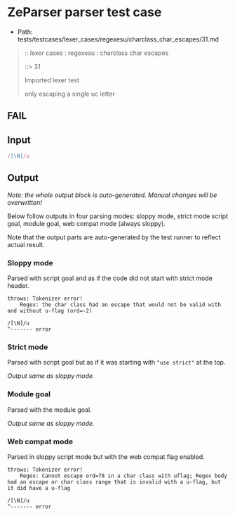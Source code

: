 # ZeParser parser test case

- Path: tests/testcases/lexer_cases/regexesu/charclass_char_escapes/31.md

> :: lexer cases : regexesu : charclass char escapes
>
> ::> 31
>
> Imported lexer test
>
> only escaping a single uc letter

## FAIL

## Input

`````js
/[\N]/u
`````

## Output

_Note: the whole output block is auto-generated. Manual changes will be overwritten!_

Below follow outputs in four parsing modes: sloppy mode, strict mode script goal, module goal, web compat mode (always sloppy).

Note that the output parts are auto-generated by the test runner to reflect actual result.

### Sloppy mode

Parsed with script goal and as if the code did not start with strict mode header.

`````
throws: Tokenizer error!
    Regex: the char class had an escape that would not be valid with and without u-flag (ord=-2)

/[\N]/u
^------- error
`````

### Strict mode

Parsed with script goal but as if it was starting with `"use strict"` at the top.

_Output same as sloppy mode._

### Module goal

Parsed with the module goal.

_Output same as sloppy mode._

### Web compat mode

Parsed in sloppy script mode but with the web compat flag enabled.

`````
throws: Tokenizer error!
    Regex: Cannot escape ord=78 in a char class with uflag; Regex body had an escape or char class range that is invalid with a u-flag, but it did have a u-flag

/[\N]/u
^------- error
`````

